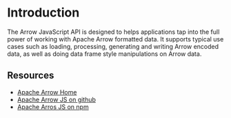 # Introduction

The Arrow JavaScript API is designed to helps applications tap into the full power of working with Apache Arrow formatted data. It supports typical use cases such as loading, processing, generating and writing Arrow encoded data, as well as doing data frame style manipulations on Arrow data.


## Resources

* [Apache Arrow Home](https://arrow.apache.org/)
* [Apache Arrow JS on github](https://github.com/apache/arrow/tree/master/js)
* [Apache Arros JS on npm](https://www.npmjs.com/package/apache-arrow)
